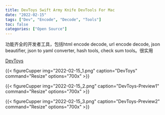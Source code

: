 ```yaml
---
title: DevToys Swift Army Knife DevTools For Mac
date: "2022-02-15"
tags: ["Dev", "Encode", "Decode", "Tools"]
toc: false
categories: ["Open Source"]
---
```


功能齐全的开发者工具，包括html encode decode, url encode decode, json beautifier, json to yaml converter, hash tools, check sum tools。很实用

[DevToys](https://github.com/ObuchiYuki/DevToysMac/)

{{< figureCupper
img="2022-02-15_1.png" 
caption="DevToys" 
command="Resize" 
options="700x" >}}

{{< figureCupper
img="2022-02-15_2.png" 
caption="DevToys-Preview1" 
command="Resize" 
options="700x" >}}

{{< figureCupper
img="2022-02-15_3.png" 
caption="DevToys-Preview2" 
command="Resize" 
options="700x" >}}